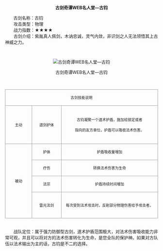  <p style="TEXT-ALIGN:center"><B>古剑奇谭WEB名人堂—古钧</B>
 
<p>&nbsp;&nbsp;&nbsp;&nbsp;&nbsp;&nbsp;&nbsp;古剑名称：古钧<br>　　攻击类型：物理<br>　　战力指数：★★★★<br>　　古剑介绍：紫胤真人佩剑，木讷忠诚，灵气内敛，非识剑之人无法领悟其上古神威之力。</p><p>&nbsp;</p><p style="text-align: center;"><img title="古剑奇谭WEB名人堂—古钧" alt="古剑奇谭WEB名人堂—古钧" src="http://dev.36b.me/current/gjqt/img/resource/600.jpg"></p><p style="text-align: center;">古剑奇谭WEB名人堂—古钧</p><p>&nbsp;</p><table width="529"><tbody><tr style="height: 44px;"><td style="padding: 1px; border: 1px solid rgb(150, 150, 150);" colspan="3" valign="middle" width="529"><p style="text-align: center;"><span style="font-family: 宋体; font-size: 12px;">古剑技能说明</span></p></td></tr><tr style="height: 126px;"><td style="border-width: medium 1px 1px; border-style: none solid solid; border-color: currentColor rgb(150, 150, 150) rgb(150, 150, 150); padding: 1px;" valign="middle" width="91"><p style="text-align: center;"><span style="font-family: 宋体; font-size: 12px;">主动</span></p></td><td style="border-width: 1px 1px 1px medium; border-style: solid solid solid none; border-color: rgb(150, 150, 150) rgb(150, 150, 150) rgb(150, 150, 150) currentColor; padding: 1px;" valign="middle" width="100"><p style="text-align: center;"><span style="font-family: 宋体; font-size: 12px;">道剑护体</span></p></td><td style="border-width: 1px 1px 1px medium; border-style: solid solid solid none; border-color: rgb(150, 150, 150) rgb(150, 150, 150) rgb(150, 150, 150) currentColor; padding: 1px;" valign="middle" width="338"><p style="text-align: center;"><span style="font-family: 宋体; font-size: 12px;">古钧凝聚一个道术护盾，施加给锁定或者</span></p><p style="text-align: center;"><span style="font-family: 宋体; font-size: 12px;">指向的友方单位，护盾可以吸收法术伤害。</span></p></td></tr><tr style="height: 47px;"><td style="border-width: medium 1px 1px; border-style: none solid solid; border-color: currentColor rgb(150, 150, 150) rgb(150, 150, 150); padding: 1px;" rowspan="4" valign="middle" width="91"><p style="text-align: center;"><span style="font-family: 宋体; font-size: 12px;">被动</span></p></td><td style="border-width: medium 1px 1px medium; border-style: none solid solid none; border-color: currentColor rgb(150, 150, 150) rgb(150, 150, 150) currentColor; padding: 1px;" valign="middle" width="100"><p style="text-align: center;"><span style="font-family: 宋体; font-size: 12px;">护体</span></p></td><td style="border-width: medium 1px 1px medium; border-style: none solid solid none; border-color: currentColor rgb(150, 150, 150) rgb(150, 150, 150) currentColor; padding: 1px;" valign="middle" width="338"><p style="text-align: center;"><span style="font-family: 宋体; font-size: 12px;">护盾吸收量增加</span></p></td></tr><tr style="height: 47px;"><td style="border-width: medium 1px 1px medium; border-style: none solid solid none; border-color: currentColor rgb(150, 150, 150) rgb(150, 150, 150) currentColor; padding: 1px;" valign="middle" width="100"><p style="text-align: center;"><span style="font-family: 宋体; font-size: 12px;">疗伤</span></p></td><td style="border-width: medium 1px 1px medium; border-style: none solid solid none; border-color: currentColor rgb(150, 150, 150) rgb(150, 150, 150) currentColor; padding: 1px;" valign="middle" width="338"><p style="text-align: center;"><span style="font-family: 宋体; font-size: 12px;">转换法术伤害为生命</span></p></td></tr><tr style="height: 47px;"><td style="border-width: medium 1px 1px medium; border-style: none solid solid none; border-color: currentColor rgb(150, 150, 150) rgb(150, 150, 150) currentColor; padding: 1px;" valign="middle" width="100"><p style="text-align: center;"><span style="font-family: 宋体; font-size: 12px;">法宗</span></p></td><td style="border-width: medium 1px 1px medium; border-style: none solid solid none; border-color: currentColor rgb(150, 150, 150) rgb(150, 150, 150) currentColor; padding: 1px;" valign="middle" width="338"><p style="text-align: center;"><span style="font-family: 宋体; font-size: 12px;">护盾持续时间增加</span></p></td></tr><tr style="height: 86px;"><td style="border-width: medium 1px 1px medium; border-style: none solid solid none; border-color: currentColor rgb(150, 150, 150) rgb(150, 150, 150) currentColor; padding: 1px;" valign="middle" width="100"><p style="text-align: center;"><span style="font-family: 宋体; font-size: 12px;">雷光法剑</span></p></td><td style="border-width: medium 1px 1px medium; border-style: none solid solid none; border-color: currentColor rgb(150, 150, 150) rgb(150, 150, 150) currentColor; padding: 1px;" valign="middle" width="338"><p style="text-align: center;"><span style="font-family: 宋体; font-size: 12px;">每次受到法术攻击时，反射部分物理伤害给予攻击者。</span></p></td></tr></tbody></table><p><br>　　战队定位：属于强力防御型古剑，道术护盾范围极大，对法术伤害吸收能力非常可观，并且可以将对方的法术伤害转化为生命，是您全队的保护神。如果对方队伍以法术输出为主的话，古钧是不二的选择。</p>